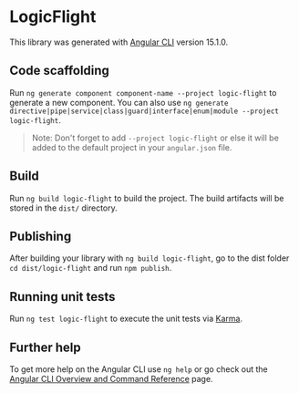 # LogicFlight

This library was generated with [Angular CLI](https://github.com/angular/angular-cli) version 15.1.0.

## Code scaffolding

Run `ng generate component component-name --project logic-flight` to generate a new component. You can also use `ng generate directive|pipe|service|class|guard|interface|enum|module --project logic-flight`.
> Note: Don't forget to add `--project logic-flight` or else it will be added to the default project in your `angular.json` file. 

## Build

Run `ng build logic-flight` to build the project. The build artifacts will be stored in the `dist/` directory.

## Publishing

After building your library with `ng build logic-flight`, go to the dist folder `cd dist/logic-flight` and run `npm publish`.

## Running unit tests

Run `ng test logic-flight` to execute the unit tests via [Karma](https://karma-runner.github.io).

## Further help

To get more help on the Angular CLI use `ng help` or go check out the [Angular CLI Overview and Command Reference](https://angular.io/cli) page.
